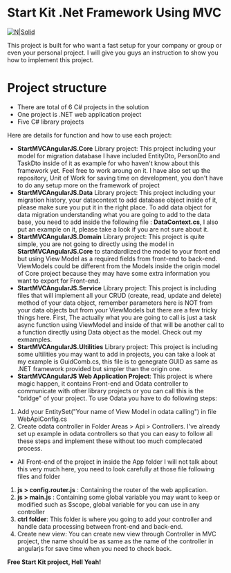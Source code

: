 # Start Kit .Net Framework Using MVC

[![N|Solid](https://i.ibb.co/wCFZDtQ/logo.png)](https://nodesource.com/products/nsolid)


This project is built for who want a fast setup for your company or group or even your personal  project. I will give you guys an instruction to show you how to implement this project. 

# Project structure

  - There are total of 6 C# projects in the solution
  - One project is .NET web application project
  - Five C# library projects
  
Here are details for function and how to use each project:
  - **StartMVCAngularJS.Core** Library project: This project including your model for migration database I have included EntityDto, PersonDto and TaskDto inside of it as example for who haven't know about this framework yet. Feel free to work aroung on it. I have also set up the repository, Unit of Work for saving time on development, you don't have to do any setup more on the framework of project
  - **StartMVCAngularJS.Data** Library project: This project including your migration history, your datacontext to add database object inside of it, please make sure you put it in the right place. To add data object for data migration understanding what you are going to add to the data base, you need to add inside the following file : **DataContext.cs**, I also put an example on it, please take a look if you are not sure about it.
  - **StartMVCAngularJS.Domain** Library project: This project is quite simple, you are not going to directly using the model in **StartMVCAngularJS.Core** to standardlized the model to your front end but using View Model as a required fields from front-end to back-end. ViewModels could be different from the Models inside the origin model of Core project because they may have some extra information you want to export for Front-end.
  - **StartMVCAngularJS.Service** Library project: This project is including files that will implement all your CRUD (create, read, update and delete) method of your data object, remember parameters here is NOT from your data objects but from your ViewModels but there are a few tricky things here. First, The actually what you are going to call is just a task async function using ViewModel and inside of that will be another call to a function directly using Data object as the model. Check out my exmamples.
  - **StartMVCAngularJS.Ultilities** Library project: This project is including some ultilities you may want to add in projects, you can take a look at my example is GuidComb.cs, this file is to genegrate GUID as same as .NET framework provided but simpler than the origin one.
  - **StartMVCAngularJS Web Application Project**: This project is where magic happen, it contains Front-end and Odata controller to communicate with other library projects or you can call this is the "bridge" of your project. To use Odata you have to do following steps: 
  1. Add your EntitySet<ViewModel>("Your name of View Model in odata calling") in file WebApiConfig.cs
  2. Create odata controller in Folder Areas > Api > Controllers. I've already set up example in odata controllers so that you can easy to follow all these steps and implement these without too much complecated process.
  - All Front-end of the project in inside the App folder I will not talk about this very much here, you need to look carefully at those file following files and folder
  1. **js > config.router.js** : Containing the router of the web application.
  2. **js > main.js** : Containing some global variable you may want to keep or modified such as $scope, global variable for you can use in any controller
  3. **ctrl folder**: This folder is where you going to add your controller and handle data processing between front-end and back-end. 
  4. Create new view: You can create new view through Controller in MVC project, the name should be as same as the name of the controller in angularjs for save time when you need to check back.



**Free Start Kit project, Hell Yeah!**


